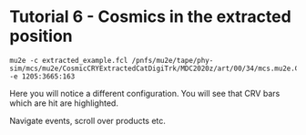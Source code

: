 # Tutorial 6 - Cosmics in the extracted position

```
mu2e -c extracted_example.fcl /pnfs/mu2e/tape/phy-sim/mcs/mu2e/CosmicCRYExtractedCatDigiTrk/MDC2020z/art/00/34/mcs.mu2e.CosmicCRYExtractedCatDigiTrk.MDC2020z.001205_00003665.art -e 1205:3665:163
```

Here you will notice a different configuration. You will see that CRV bars which are hit are highlighted.

Navigate events, scroll over products etc.
